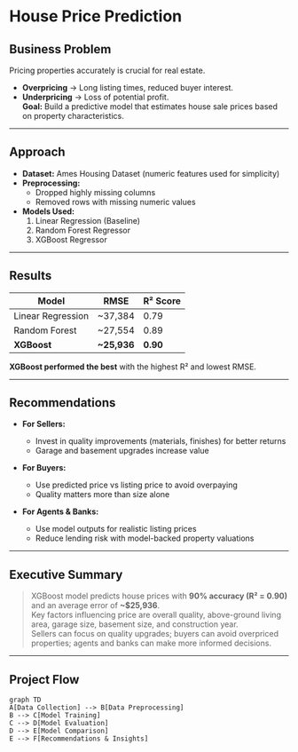 
#  House Price Prediction

##  Business Problem
Pricing properties accurately is crucial for real estate.  
- **Overpricing** → Long listing times, reduced buyer interest.  
- **Underpricing** → Loss of potential profit.  
**Goal:** Build a predictive model that estimates house sale prices based on property characteristics.

---

##  Approach
- **Dataset:** Ames Housing Dataset (numeric features used for simplicity)  
- **Preprocessing:**  
  - Dropped highly missing columns  
  - Removed rows with missing numeric values  
- **Models Used:**  
  1. Linear Regression (Baseline)  
  2. Random Forest Regressor  
  3. XGBoost Regressor  

---

##  Results
| Model               | RMSE      | R² Score |
|---------------------|-----------|----------|
| Linear Regression   | ~37,384   | 0.79     |
| Random Forest       | ~27,554   | 0.89     |
| **XGBoost**         | **~25,936** | **0.90** |

 **XGBoost performed the best** with the highest R² and lowest RMSE.

---

##  Recommendations
- **For Sellers:**  
  - Invest in quality improvements (materials, finishes) for better returns  
  - Garage and basement upgrades increase value  

- **For Buyers:**  
  - Use predicted price vs listing price to avoid overpaying  
  - Quality matters more than size alone  

- **For Agents & Banks:**  
  - Use model outputs for realistic listing prices  
  - Reduce lending risk with model-backed property valuations  

---

##  Executive Summary
> XGBoost model predicts house prices with **90% accuracy (R² = 0.90)** and an average error of **~$25,936**.  
> Key factors influencing price are overall quality, above-ground living area, garage size, basement size, and construction year.  
> Sellers can focus on quality upgrades; buyers can avoid overpriced properties; agents and banks can make more informed decisions.

---

##  Project Flow
```mermaid
graph TD
A[Data Collection] --> B[Data Preprocessing]
B --> C[Model Training]
C --> D[Model Evaluation]
D --> E[Model Comparison]
E --> F[Recommendations & Insights]
